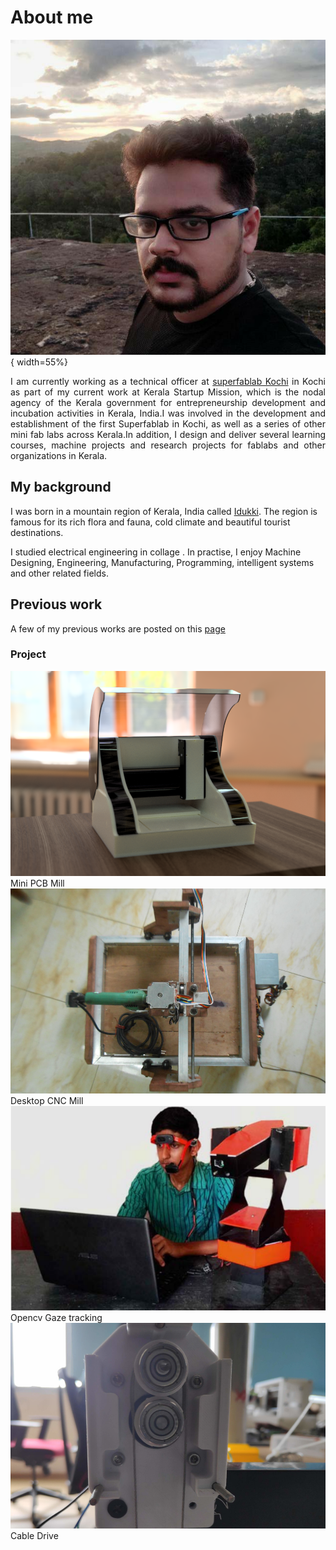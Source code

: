 # About me

![](../images/favicon.jpeg#zoom#shadow){ width=55%}

<div style="text-align: justify"> I am currently working as a technical officer at <a href="https://fablabkerala.in/">superfablab Kochi</a> in Kochi as part of my current work at Kerala Startup Mission, which is the nodal agency of the Kerala government for entrepreneurship development and incubation activities in Kerala, India.I was involved in the development and establishment of the first Superfablab in Kochi, as well as a series of other mini fab labs across Kerala.In addition, I design and deliver several learning courses, machine projects and research projects for fablabs and other organizations in Kerala.</div>


## My background

I was born in a mountain region of  Kerala, India called [Idukki](https://en.wikipedia.org/wiki/Idukki_district). The region is famous for its rich flora and fauna, cold climate and beautiful tourist destinations.


I studied electrical engineering in collage . In practise, I enjoy Machine Designing, Engineering, Manufacturing, 
Programming, intelligent systems and other related fields.

## Previous work

A few of my previous works are posted on this [page](https://joginfrancis.me/Projects-fafd9bf78a9e46e59a1136678a721312)

### Project


<div class="responsive">
  <div class="gallery">
    <a target="_blank" href="https://joginfrancis.me/PCB-Milling-machine-68a3d4e8f352439caa21a905991ea693">
      <img src="../images/about/pcbmill.png" alt="Forest" class ="cover1">
    </a>
    <div class="desc">Mini PCB Mill</div>
  </div>
</div>

<div class="responsive">
  <div class="gallery">
    <a target="_blank" href="https://joginfrancis.me/My-CNC-Story-5fc4f2ab83d24fe1833fd75c56c623f9">
      <img src="../images/about/woodCNC.jpg" alt="Forest" class ="cover1">
    </a>
    <div class="desc">Desktop CNC Mill</div>
  </div>
</div>

<div class="responsive">
  <div class="gallery">
    <a target="_blank" href="https://joginfrancis.me/Iris-Controlled-gun-92695dc1e13043d387627396f33e9bdc">
      <img src="../images/about/IrisTracking.png" alt="Forest" class ="cover1">
    </a>
    <div class="desc">Opencv Gaze tracking </div>
  </div>
</div>

<div class="responsive">
  <div class="gallery">
    <a target="_blank" href="https://joginfrancis.me/Cable-Drive-86ece6b24cda4f31afb6969f0bb5f009">
      <img src="../images/about/CableDrive.jpg" alt="Forest" class ="cover1">
    </a>
    <div class="desc">Cable Drive</div>
  </div>
</div>


&ensp;

